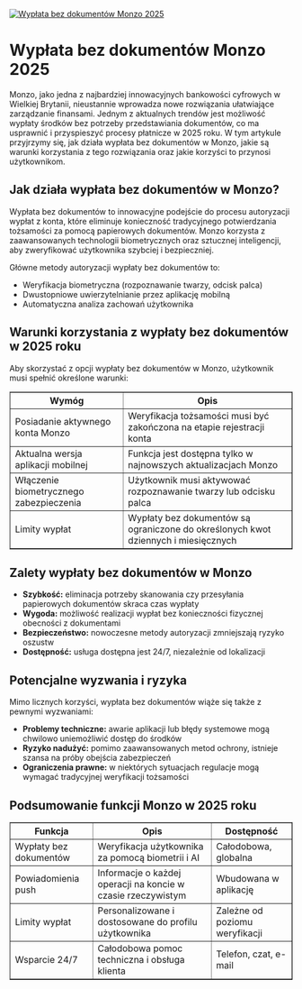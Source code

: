[![Wypłata bez dokumentów Monzo 2025](https://123-caf.pages.dev/gitsignup.png)](https://vrmoo.ru/Bt82HjjY)

<h1>Wypłata bez dokumentów Monzo 2025</h1> <p>Monzo, jako jedna z najbardziej innowacyjnych bankowości cyfrowych w Wielkiej Brytanii, nieustannie wprowadza nowe rozwiązania ułatwiające zarządzanie finansami. Jednym z aktualnych trendów jest możliwość wypłaty środków bez potrzeby przedstawiania dokumentów, co ma usprawnić i przyspieszyć procesy płatnicze w 2025 roku. W tym artykule przyjrzymy się, jak działa wypłata bez dokumentów w Monzo, jakie są warunki korzystania z tego rozwiązania oraz jakie korzyści to przynosi użytkownikom.</p>  <h2>Jak działa wypłata bez dokumentów w Monzo?</h2> <p>Wypłata bez dokumentów to innowacyjne podejście do procesu autoryzacji wypłat z konta, które eliminuje konieczność tradycyjnego potwierdzania tożsamości za pomocą papierowych dokumentów. Monzo korzysta z zaawansowanych technologii biometrycznych oraz sztucznej inteligencji, aby zweryfikować użytkownika szybciej i bezpieczniej.</p> <p>Główne metody autoryzacji wypłaty bez dokumentów to:</p> <ul>   <li>Weryfikacja biometryczna (rozpoznawanie twarzy, odcisk palca)</li>   <li>Dwustopniowe uwierzytelnianie przez aplikację mobilną</li>   <li>Automatyczna analiza zachowań użytkownika</li> </ul>  <h2>Warunki korzystania z wypłaty bez dokumentów w 2025 roku</h2> <p>Aby skorzystać z opcji wypłaty bez dokumentów w Monzo, użytkownik musi spełnić określone warunki:</p> <table border="1" cellpadding="8" cellspacing="0">   <thead>     <tr>       <th>Wymóg</th>       <th>Opis</th>     </tr>   </thead>   <tbody>     <tr>       <td>Posiadanie aktywnego konta Monzo</td>       <td>Weryfikacja tożsamości musi być zakończona na etapie rejestracji konta</td>     </tr>     <tr>       <td>Aktualna wersja aplikacji mobilnej</td>       <td>Funkcja jest dostępna tylko w najnowszych aktualizacjach Monzo</td>     </tr>     <tr>       <td>Włączenie biometrycznego zabezpieczenia</td>       <td>Użytkownik musi aktywować rozpoznawanie twarzy lub odcisku palca</td>     </tr>     <tr>       <td>Limity wypłat</td>       <td>Wypłaty bez dokumentów są ograniczone do określonych kwot dziennych i miesięcznych</td>     </tr>   </tbody> </table>  <h2>Zalety wypłaty bez dokumentów w Monzo</h2> <ul>   <li><strong>Szybkość:</strong> eliminacja potrzeby skanowania czy przesyłania papierowych dokumentów skraca czas wypłaty</li>   <li><strong>Wygoda:</strong> możliwość realizacji wypłat bez konieczności fizycznej obecności z dokumentami</li>   <li><strong>Bezpieczeństwo:</strong> nowoczesne metody autoryzacji zmniejszają ryzyko oszustw</li>   <li><strong>Dostępność:</strong> usługa dostępna jest 24/7, niezależnie od lokalizacji</li> </ul>  <h2>Potencjalne wyzwania i ryzyka</h2> <p>Mimo licznych korzyści, wypłata bez dokumentów wiąże się także z pewnymi wyzwaniami:</p> <ul>   <li><strong>Problemy techniczne:</strong> awarie aplikacji lub błędy systemowe mogą chwilowo uniemożliwić dostęp do środków</li>   <li><strong>Ryzyko nadużyć:</strong> pomimo zaawansowanych metod ochrony, istnieje szansa na próby obejścia zabezpieczeń</li>   <li><strong>Ograniczenia prawne:</strong> w niektórych sytuacjach regulacje mogą wymagać tradycyjnej weryfikacji tożsamości</li> </ul>  <h2>Podsumowanie funkcji Monzo w 2025 roku</h2> <table border="1" cellpadding="8" cellspacing="0">   <thead>     <tr>       <th>Funkcja</th>       <th>Opis</th>       <th>Dostępność</th>     </tr>   </thead>   <tbody>     <tr>       <td>Wypłaty bez dokumentów</td>       <td>Weryfikacja użytkownika za pomocą biometrii i AI</td>       <td>Całodobowa, globalna</td>     </tr>     <tr>       <td>Powiadomienia push</td>       <td>Informacje o każdej operacji na koncie w czasie rzeczywistym</td>       <td>Wbudowana w aplikację</td>     </tr>     <tr>       <td>Limity wypłat</td>       <td>Personalizowane i dostosowane do profilu użytkownika</td>       <td>Zależne od poziomu weryfikacji</td>     </tr>     <tr>       <td>Wsparcie 24/7</td>       <td>Całodobowa pomoc techniczna i obsługa klienta</td>       <td>Telefon, czat, e-mail</td>     </tr>   </tbody> </table>